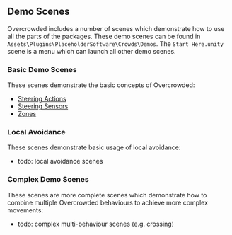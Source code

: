 ## Demo Scenes

Overcrowded includes a number of scenes which demonstrate how to use all the parts of the packages. These demo scenes can be found in `Assets\Plugins\PlaceholderSoftware\Crowds\Demos`. The `Start Here.unity` scene is a menu which can launch all other demo scenes.

### Basic Demo Scenes

These scenes demonstrate the basic concepts of Overcrowded:

 - [Steering Actions](../Steering)
 - [Steering Sensors](../Sensors)
 - [Zones](../Zones)

### Local Avoidance

These scenes demonstrate basic usage of local avoidance:

 - todo: local avoidance scenes

### Complex Demo Scenes

These scenes are more complete scenes which demonstrate how to combine multiple Overcrowded behaviours to achieve more complex movements:

 - todo: complex multi-behaviour scenes (e.g. crossing)